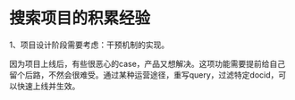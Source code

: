 # 搜索项目的积累经验



1、项目设计阶段需要考虑：干预机制的实现。

因为项目上线后，有些很恶心的case，产品又想解决。这项功能需要提前给自己留个后路，不然会很难受。通过某种运营途径，重写query，过滤特定docid，可以快速上线并生效。